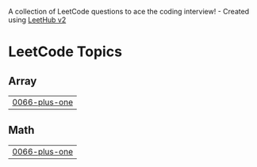 A collection of LeetCode questions to ace the coding interview! - Created using [LeetHub v2](https://github.com/arunbhardwaj/LeetHub-2.0)
<!---LeetCode Topics Start-->
# LeetCode Topics
## Array
|  |
| ------- |
| [0066-plus-one](https://github.com/neharai2/Leetcode-DSA/tree/master/0066-plus-one) |
## Math
|  |
| ------- |
| [0066-plus-one](https://github.com/neharai2/Leetcode-DSA/tree/master/0066-plus-one) |
<!---LeetCode Topics End-->